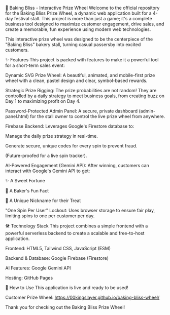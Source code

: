 🎡 Baking Bliss - Interactive Prize Wheel
Welcome to the official repository for the Baking Bliss Prize Wheel, a dynamic web application built for a 4-day festival stall. This project is more than just a game; it's a complete business tool designed to maximize customer engagement, drive sales, and create a memorable, fun experience using modern web technologies.

This interactive prize wheel was designed to be the centerpiece of the "Baking Bliss" bakery stall, turning casual passersby into excited customers.

✨ Features
This project is packed with features to make it a powerful tool for a short-term sales event:

Dynamic SVG Prize Wheel: A beautiful, animated, and mobile-first prize wheel with a clean, pastel design and clear, symbol-based rewards.

Strategic Prize Rigging: The prize probabilities are not random! They are controlled by a daily strategy to meet business goals, from creating buzz on Day 1 to maximizing profit on Day 4.

Password-Protected Admin Panel: A secure, private dashboard (admin-panel.html) for the stall owner to control the live prize wheel from anywhere.

Firebase Backend: Leverages Google's Firestore database to:

Manage the daily prize strategy in real-time.

Generate secure, unique codes for every spin to prevent fraud.

(Future-proofed for a live spin tracker).

AI-Powered Engagement (Gemini API): After winning, customers can interact with Google's Gemini API to get:

✨ A Sweet Fortune

🧁 A Baker's Fun Fact

🎉 A Unique Nickname for their Treat

"One Spin Per User" Lockout: Uses browser storage to ensure fair play, limiting spins to one per customer per day.

🛠️ Technology Stack
This project combines a simple frontend with a powerful serverless backend to create a scalable and free-to-host application.

Frontend: HTML5, Tailwind CSS, JavaScript (ESM)

Backend & Database: Google Firebase (Firestore)

AI Features: Google Gemini API

Hosting: GitHub Pages

🚀 How to Use
This application is live and ready to be used!

Customer Prize Wheel:
https://00kingslayer.github.io/baking-bliss-wheel/

Thank you for checking out the Baking Bliss Prize Wheel!
